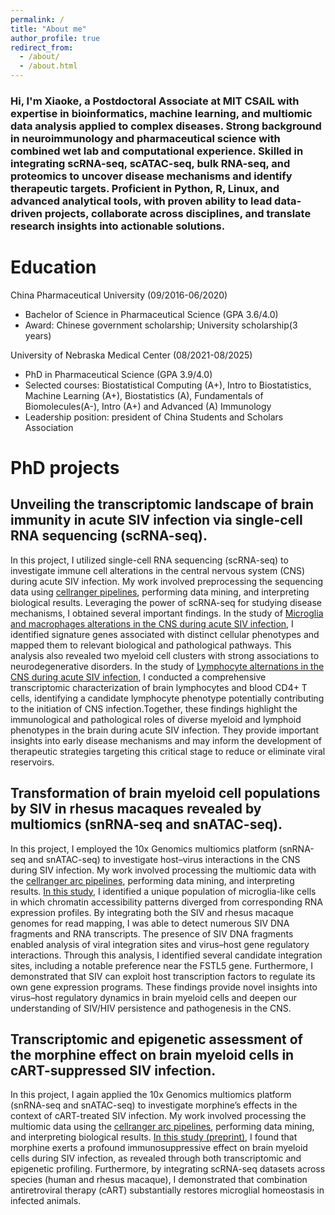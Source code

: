```yaml
---
permalink: /
title: "About me"
author_profile: true
redirect_from: 
  - /about/
  - /about.html
---
```

<h3 style="text-align: left;"> Hi, I'm Xiaoke, a Postdoctoral Associate at MIT CSAIL with expertise in bioinformatics, machine learning, and multiomic data analysis applied to complex diseases. Strong background in neuroimmunology and pharmaceutical science with combined wet lab and computational experience. Skilled in integrating scRNA-seq, scATAC-seq, bulk RNA-seq, and proteomics to uncover disease mechanisms and identify therapeutic targets. Proficient in Python, R, Linux, and advanced analytical tools, with proven ability to lead data-driven projects, collaborate across disciplines, and translate research insights into actionable solutions.</h3>

Education
======
China Pharmaceutical University (09/2016-06/2020)
* Bachelor of Science in Pharmaceutical Science (GPA 3.6/4.0)
* Award: Chinese government scholarship; University scholarship(3 years)

University of Nebraska Medical Center (08/2021-08/2025)
* PhD in Pharmaceutical Science (GPA 3.9/4.0)
* Selected courses: Biostatistical Computing (A+), Intro to Biostatistics, Machine Learning (A+), Biostatistics (A), Fundamentals of Biomolecules(A-), Intro (A+) and Advanced (A) Immunology
* Leadership position: president of China Students and Scholars Association

PhD projects
======
Unveiling the transcriptomic landscape of brain immunity in acute SIV infection via single-cell RNA sequencing (scRNA-seq). 
------
In this project, I utilized single-cell RNA sequencing (scRNA-seq) to investigate immune cell alterations in the central nervous system (CNS) during acute SIV infection. My work involved preprocessing the sequencing data using [cellranger pipelines](https://www.10xgenomics.com/support/software/cell-ranger/latest), performing data mining, and interpreting biological results. Leveraging the power of scRNA-seq for studying disease mechanisms, I obtained several important findings. In the study of [Microglia and macrophages alterations in the CNS during acute SIV infection](https://doi.org/10.1371/journal.ppat.1012168), I identified signature genes associated with distinct cellular phenotypes and mapped them to relevant biological and pathological pathways. This analysis also revealed two myeloid cell clusters with strong associations to neurodegenerative disorders. In the study of [Lymphocyte alternations in the CNS during acute SIV infection](https://doi.org/10.21203/rs.3.rs-6537361/v1), I conducted a comprehensive transcriptomic characterization of brain lymphocytes and blood CD4+ T cells, identifying a candidate lymphocyte phenotype potentially contributing to the initiation of CNS infection.Together, these findings highlight the immunological and pathological roles of diverse myeloid and lymphoid phenotypes in the brain during acute SIV infection. They provide important insights into early disease mechanisms and may inform the development of therapeutic strategies targeting this critical stage to reduce or eliminate viral reservoirs.

Transformation of brain myeloid cell populations by SIV in rhesus macaques revealed by multiomics (snRNA-seq and snATAC-seq).
------
In this project, I employed the 10x Genomics multiomics platform (snRNA-seq and snATAC-seq) to investigate host–virus interactions in the CNS during SIV infection. My work involved processing the multiomic data with the [cellranger arc pipelines](https://www.10xgenomics.com/support/software/cell-ranger-arc/latest), performing data mining, and interpreting results. [In this study](https://doi.org/10.1038/s42003-024-07443-4), I identified a unique population of microglia-like cells in which chromatin accessibility patterns diverged from corresponding RNA expression profiles. By integrating both the SIV and rhesus macaque genomes for read mapping, I was able to detect numerous SIV DNA fragments and RNA transcripts. The presence of SIV DNA fragments enabled analysis of viral integration sites and virus–host gene regulatory interactions. Through this analysis, I identified several candidate integration sites, including a notable preference near the FSTL5 gene. Furthermore, I demonstrated that SIV can exploit host transcription factors to regulate its own gene expression programs. These findings provide novel insights into virus–host regulatory dynamics in brain myeloid cells and deepen our understanding of SIV/HIV persistence and pathogenesis in the CNS.

Transcriptomic and epigenetic assessment of the morphine effect on brain myeloid cells in cART-suppressed SIV infection.
------
In this project, I again applied the 10x Genomics multiomics platform (snRNA-seq and snATAC-seq) to investigate morphine’s effects in the context of cART-treated SIV infection. My work involved processing the multiomic data using the [cellranger arc pipelines](https://www.10xgenomics.com/support/software/cell-ranger-arc/latest), performing data mining, and interpreting biological results. [In this study (preprint)](https://pmc.ncbi.nlm.nih.gov/articles/PMC12458567/), I found that morphine exerts a profound immunosuppressive effect on brain myeloid cells during SIV infection, as revealed through both transcriptomic and epigenetic profiling. Furthermore, by integrating scRNA-seq datasets across species (human and rhesus macaque), I demonstrated that combination antiretroviral therapy (cART) substantially restores microglial homeostasis in infected animals.